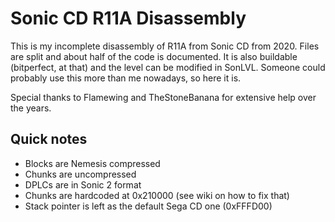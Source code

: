 # Sonic CD R11A Disassembly

This is my incomplete disassembly of R11A from Sonic CD from 2020. Files are split and about half of the code is documented. It is also buildable (bitperfect, at that) and the level can be modified in SonLVL. Someone could probably use this more than me nowadays, so here it is.

Special thanks to Flamewing and TheStoneBanana for extensive help over the years.

## Quick notes
* Blocks are Nemesis compressed
* Chunks are uncompressed
* DPLCs are in Sonic 2 format
* Chunks are hardcoded at 0x210000 (see wiki on how to fix that)
* Stack pointer is left as the default Sega CD one (0xFFFD00)
